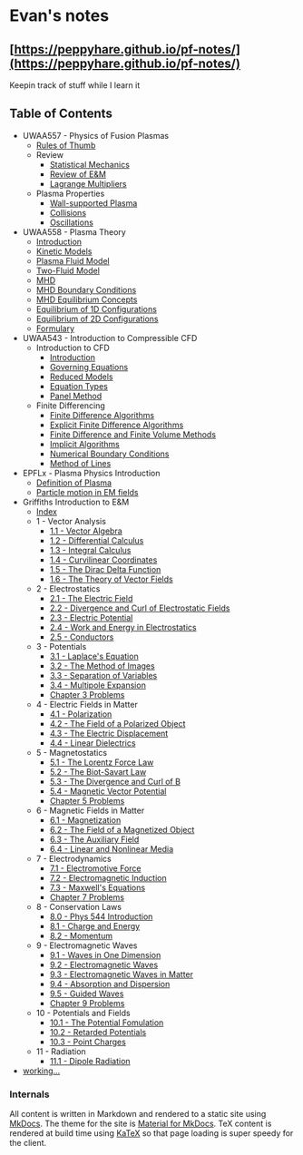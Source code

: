 # Evan's notes


## [https://peppyhare.github.io/pf-notes/](https://peppyhare.github.io/pf-notes/)

Keepin track of stuff while I learn it

## Table of Contents

- UWAA557 - Physics of Fusion Plasmas
    - [Rules of Thumb](ch10-0.md)
    - Review
        - [Statistical Mechanics](ch10-1.md)
        - [Review of E&M](ch10-2.md)
        - [Lagrange Multipliers](ch10-3.md)
    - Plasma Properties
        - [Wall-supported Plasma](ch11-1.md)
        - [Collisions](ch11-2.md)
        - [Oscillations](ch11-3.md)
- UWAA558 - Plasma Theory
    - [Introduction](ch12-1.md)
    - [Kinetic Models](ch12-2.md)
    - [Plasma Fluid Model](ch12-3.md)
    - [Two-Fluid Model](ch12-4.md)
    - [MHD](ch12-5.md)
    - [MHD Boundary Conditions](ch12-6.md)
    - [MHD Equilibrium Concepts](ch12-7.md)
    - [Equilibrium of 1D Configurations](ch12-8.md)
    - [Equilibrium of 2D Configurations](ch12-9.md)
    - [Formulary](ch12-formulary.md)
- UWAA543 - Introduction to Compressible CFD
    - Introduction to CFD
        - [Introduction](ch20-1.md)
        - [Governing Equations](ch20-2.md)
        - [Reduced Models](ch20-3.md)
        - [Equation Types](ch20-4.md)
        - [Panel Method](ch20-5.md)
    - Finite Differencing
        - [Finite Difference Algorithms](ch21-1.md)
        - [Explicit Finite Difference Algorithms](ch21-2.md)
        - [Finite Difference and Finite Volume Methods](ch21-3.md)
        - [Implicit Algorithms](ch21-4.md)
        - [Numerical Boundary Conditions](ch21-5.md)
        - [Method of Lines](ch21-6.md)
- EPFLx - Plasma Physics Introduction
    - [Definition of Plasma](ch1-1.md)
    - [Particle motion in EM fields](ch1-2.md)
- Griffiths Introduction to E&M
    - [Index](griffiths/index.md)
    - 1 - Vector Analysis
        - [1.1 - Vector Algebra](griffiths/ch1-1.md)
        - [1.2 - Differential Calculus](griffiths/ch1-2.md)
        - [1.3 - Integral Calculus](griffiths/ch1-3.md)
        - [1.4 - Curvilinear Coordinates](griffiths/ch1-4.md)
        - [1.5 - The Dirac Delta Function](griffiths/ch1-5.md)
        - [1.6 - The Theory of Vector Fields](griffiths/ch1-6.md)
    - 2 - Electrostatics
        - [2.1 - The Electric Field](griffiths/ch2-1.md)
        - [2.2 - Divergence and Curl of Electrostatic Fields](griffiths/ch2-2.md)
        - [2.3 - Electric Potential](griffiths/ch2-3.md)
        - [2.4 - Work and Energy in Electrostatics](griffiths/ch2-4.md)
        - [2.5 - Conductors](griffiths/ch2-5.md)
    - 3 - Potentials
        - [3.1 - Laplace's Equation](griffiths/ch3-1.md)
        - [3.2 - The Method of Images](griffiths/ch3-2.md)
        - [3.3 - Separation of Variables](griffiths/ch3-3.md)
        - [3.4 - Multipole Expansion](griffiths/ch3-4.md)
        - [Chapter 3 Problems](griffiths/problems-ch3.md)
    - 4 - Electric Fields in Matter
        - [4.1 - Polarization](griffiths/ch4-1.md)
        - [4.2 - The Field of a Polarized Object](griffiths/ch4-2.md)
        - [4.3 - The Electric Displacement](griffiths/ch4-3.md)
        - [4.4 - Linear Dielectrics](griffiths/ch4-4.md)
    - 5 - Magnetostatics
        - [5.1 - The Lorentz Force Law](griffiths/ch5-1.md)
        - [5.2 - The Biot-Savart Law](griffiths/ch5-2.md)
        - [5.3 - The Divergence and Curl of B](griffiths/ch5-3.md)
        - [5.4 - Magnetic Vector Potential](griffiths/ch5-4.md)
        - [Chapter 5 Problems](griffiths/problems-ch5.md)
    - 6 - Magnetic Fields in Matter
        - [6.1 - Magnetization](griffiths/ch6-1.md)
        - [6.2 - The Field of a Magnetized Object](griffiths/ch6-2.md)
        - [6.3 - The Auxiliary Field](griffiths/ch6-3.md)
        - [6.4 - Linear and Nonlinear Media](griffiths/ch6-4.md)
    - 7 - Electrodynamics
        - [7.1 - Electromotive Force](griffiths/ch7-1.md)
        - [7.2 - Electromagnetic Induction](griffiths/ch7-2.md)
        - [7.3 - Maxwell's Equations](griffiths/ch7-3.md)
        - [Chapter 7 Problems](griffiths/problems-ch7.md)
    - 8 - Conservation Laws
        - [8.0 - Phys 544 Introduction](griffiths/ch8-0.md)
        - [8.1 - Charge and Energy](griffiths/ch8-1.md)
        - [8.2 - Momentum](griffiths/ch8-2.md)
    - 9 - Electromagnetic Waves
        - [9.1 - Waves in One Dimension](griffiths/ch9-1.md)
        - [9.2 - Electromagnetic Waves](griffiths/ch9-2.md)
        - [9.3 - Electromagnetic Waves in Matter](griffiths/ch9-3.md)
        - [9.4 - Absorption and Dispersion](griffiths/ch9-4.md)
        - [9.5 - Guided Waves](griffiths/ch9-5.md)
        - [Chapter 9 Problems](griffiths/problems-ch9.md)
    - 10 - Potentials and Fields
        - [10.1 - The Potential Fomulation](griffiths/ch10-1.md)
        - [10.2 - Retarded Potentials](griffiths/ch10-2.md)
        - [10.3 - Point Charges](griffiths/ch10-3.md)
    - 11 - Radiation
        - [11.1 - Dipole Radiation](griffiths/ch11-1.md)
- [working...](inprogress.md)


### Internals

All content is written in Markdown and rendered to a static site using [MkDocs](https://www.mkdocs.org/). The theme for the site is [Material for MkDocs](https://squidfunk.github.io/mkdocs-material). TeX content is rendered at build time using [KaTeX](https://katex.org) so that page loading is super speedy for the client.